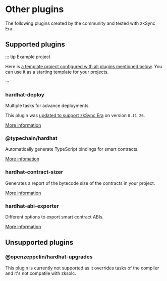 # Other plugins

The following plugins created by the community and tested with zkSync Era.

## Supported plugins

::: tip Example project

Here is [a template project configured with all plugins mentioned below](https://github.com/matter-labs/era-hardhat-with-plugins). You can use it as a starting template for your projects.

:::

### hardhat-deploy

Multiple tasks for advance deployments. 

This plugin was [updated to support zkSync Era](https://github.com/wighawag/hardhat-deploy/pull/437) on version `0.11.26`.

[More information](https://www.npmjs.com/package/hardhat-deploy)

### @typechain/hardhat

Automatically generate TypeScript bindings for smart contracts.

[More infomation](https://www.npmjs.com/package/@typechain/hardhat)


### hardhat-contract-sizer

Generates a report of the bytecode size of the contracts in your project.

[More information](https://www.npmjs.com/package/hardhat-contract-sizer)

### hardhat-abi-exporter

Different options to export smart contract ABIs.

[More information](https://www.npmjs.com/package/hardhat-abi-exporter)


## Unsupported plugins

### @openzeppelin/hardhat-upgrades

This plugin is currently not supported as it overrides tasks of the compiler and it's not compatile with zksolc.

 
